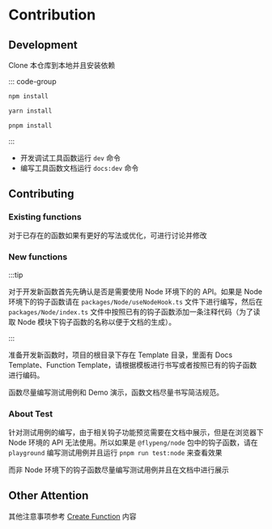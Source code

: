 # Contribution

## Development

Clone 本仓库到本地并且安装依赖

::: code-group

```sh [npm]
npm install
```

```sh [yarn]
yarn install
```

```sh [pnpm]
pnpm install
```

:::

- 开发调试工具函数运行 `dev` 命令
- 编写工具函数文档运行 `docs:dev` 命令

## Contributing

### Existing functions

对于已存在的函数如果有更好的写法或优化，可进行讨论并修改

### New functions

:::tip

对于开发新函数首先先确认是否是需要使用 Node 环境下的的 API。如果是 Node 环境下的钩子函数请在 `packages/Node/useNodeHook.ts` 文件下进行编写，然后在 `packages/Node/index.ts` 文件中按照已有的钩子函数添加一条注释代码（为了读取 Node 模块下钩子函数的名称以便于文档的生成）。

:::

准备开发新函数时，项目的根目录下存在 Template 目录，里面有 Docs Template、Function Template，请根据模板进行书写或者按照已有的钩子函数进行编码。

函数尽量编写测试用例和 Demo 演示，函数文档尽量书写简洁规范。

### About Test

针对测试用例的编写，由于相关钩子功能预览需要在文档中展示，但是在浏览器下 Node 环境的 API 无法使用。所以如果是 `@flypeng/node` 包中的钩子函数，请在 `playground` 编写测试用例并且运行 `pnpm run test:node` 来查看效果

而非 Node 环境下的钩子函数尽量编写测试用例并且在文档中进行展示

## Other Attention

其他注意事项参考 [Create Function](./devFunction.md#attention) 内容
